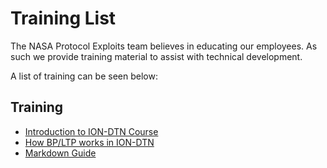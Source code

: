 # Training List

The NASA Protocol Exploits team believes in educating our employees. As such we provide training material to assist with technical development.

A list of training can be seen below:

## Training
  - [Introduction to ION-DTN Course](ion-dtn-course.md)
  - [How BP/LTP works in ION-DTN](how-bp-and-ltp-work.md)
  - [Markdown Guide](markdown-guide.md)
